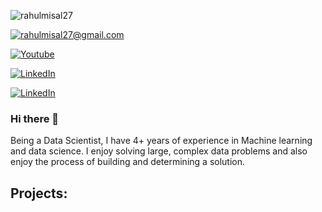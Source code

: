 

<p align="left"> <img src="https://komarev.com/ghpvc/?username=rahulmisal27&label=Views&color=blue&style=plastic" alt="rahulmisal27" /> </p>

<a href="mailto:rahulmisal27@gmail.com">![rahulmisal27@gmail.com](https://img.shields.io/badge/Gmail-D14836?style=for-the-badge&logo=gmail&logoColor=white)</a>

<a href="<([YoutubeURL](https://www.youtube.com/@TechnocracyInAction))>">![Youtube](https://img.shields.io/badge/Youtube-D14836?style=for-the-badge&logo=youtube&logoColor=white)</a>

<a href="<[LinkedInURL](https://www.linkedin.com/in/rahul-misal/)>">![LinkedIn](https://img.shields.io/badge/LinkedIn-0077B5?style=for-the-badge&logo=linkedin&logoColor=white)</a>

<a href="<([https://www.linkedin.com/in/rahul-misal/](https://medium.com/@rahulmisal))>">![LinkedIn](https://img.shields.io/badge/Medium-0077B5?style=for-the-badge&logo=medium&logoColor=white)</a>


### Hi there 👋

Being a Data Scientist, I have 4+ years of experience in Machine learning and data science. I enjoy solving large, complex data problems and also enjoy the process of building and determining a solution.

## Projects: 


<!--
**rahulmisal27/rahulmisal27** is a ✨ _special_ ✨ repository because its `README.md` (this file) appears on your GitHub profile.

Here are some ideas to get you started:

- 🔭 I’m currently working on ...
- 🌱 I’m currently learning ...
- 👯 I’m looking to collaborate on ...
- 🤔 I’m looking for help with ...
- 💬 Ask me about ...
- 📫 How to reach me: ...
- 😄 Pronouns: ...
- ⚡ Fun fact: ...
-->
